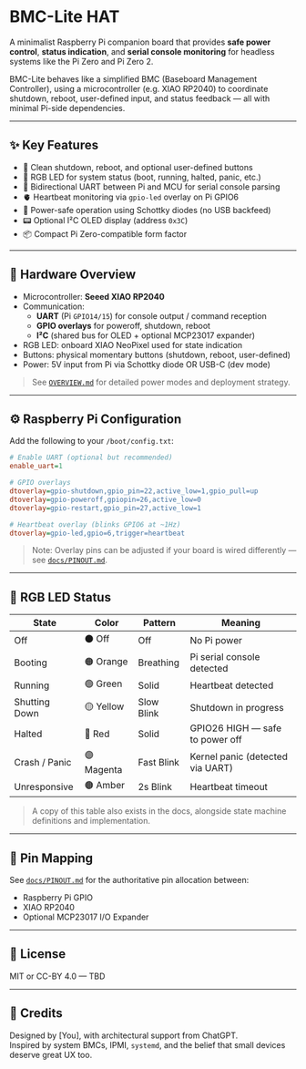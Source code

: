 # BMC-Lite HAT

A minimalist Raspberry Pi companion board that provides **safe power control**, **status indication**, and **serial console monitoring** for headless systems like the Pi Zero and Pi Zero 2.

BMC-Lite behaves like a simplified BMC (Baseboard Management Controller), using a microcontroller (e.g. XIAO RP2040) to coordinate shutdown, reboot, user-defined input, and status feedback — all with minimal Pi-side dependencies.

---

## ✨ Key Features

- 🧠 Clean shutdown, reboot, and optional user-defined buttons
- 🌈 RGB LED for system status (boot, running, halted, panic, etc.)
- 🔁 Bidirectional UART between Pi and MCU for serial console parsing
- 🫀 Heartbeat monitoring via `gpio-led` overlay on Pi GPIO6
- 🔌 Power-safe operation using Schottky diodes (no USB backfeed)
- 📟 Optional I²C OLED display (address `0x3C`)
- 📦 Compact Pi Zero-compatible form factor

---

## 🔩 Hardware Overview

- Microcontroller: **Seeed XIAO RP2040**
- Communication:
  - **UART** (Pi `GPIO14/15`) for console output / command reception
  - **GPIO overlays** for poweroff, shutdown, reboot
  - **I²C** (shared bus for OLED + optional MCP23017 expander)
- RGB LED: onboard XIAO NeoPixel used for state indication
- Buttons: physical momentary buttons (shutdown, reboot, user-defined)
- Power: 5V input from Pi via Schottky diode OR USB-C (dev mode)

> See [`OVERVIEW.md`](OVERVIEW.md) for detailed power modes and deployment strategy.

---

## ⚙️ Raspberry Pi Configuration

Add the following to your `/boot/config.txt`:

```ini
# Enable UART (optional but recommended)
enable_uart=1

# GPIO overlays
dtoverlay=gpio-shutdown,gpio_pin=22,active_low=1,gpio_pull=up
dtoverlay=gpio-poweroff,gpiopin=26,active_low=0
dtoverlay=gpio-restart,gpio_pin=27,active_low=1

# Heartbeat overlay (blinks GPIO6 at ~1Hz)
dtoverlay=gpio-led,gpio=6,trigger=heartbeat
```

> Note: Overlay pins can be adjusted if your board is wired differently — see [`docs/PINOUT.md`](docs/PINOUT.md).

---

## 🌈 RGB LED Status

| State            | Color     | Pattern      | Meaning                          |
|------------------|-----------|--------------|----------------------------------|
| Off              | ⚫ Off     | Off          | No Pi power                      |
| Booting          | 🟠 Orange  | Breathing    | Pi serial console detected       |
| Running          | 🟢 Green   | Solid        | Heartbeat detected               |
| Shutting Down    | 🟡 Yellow  | Slow Blink   | Shutdown in progress             |
| Halted           | 🔴 Red     | Solid        | GPIO26 HIGH — safe to power off  |
| Crash / Panic    | 🟣 Magenta | Fast Blink   | Kernel panic (detected via UART) |
| Unresponsive     | 🟤 Amber   | 2s Blink     | Heartbeat timeout                |

> A copy of this table also exists in the docs, alongside state machine definitions and implementation.

---

## 🧭 Pin Mapping

See [`docs/PINOUT.md`](docs/PINOUT.md) for the authoritative pin allocation between:

- Raspberry Pi GPIO
- XIAO RP2040
- Optional MCP23017 I/O Expander

---

## 📄 License

MIT or CC-BY 4.0 — TBD

---

## 💬 Credits

Designed by [You], with architectural support from ChatGPT.  
Inspired by system BMCs, IPMI, `systemd`, and the belief that small devices deserve great UX too.
